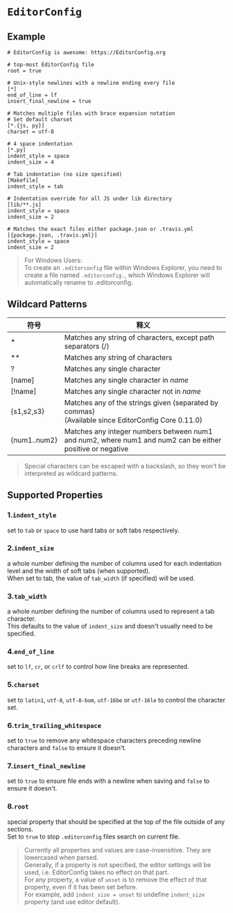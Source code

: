 # `EditorConfig`

## Example

```editorconfig
# EditorConfig is awesome: https://EditorConfig.org

# top-most EditorConfig file
root = true

# Unix-style newlines with a newline ending every file
[*]
end_of_line = lf
insert_final_newline = true

# Matches multiple files with brace expansion notation
# Set default charset
[*.{js, py}]
charset = utf-8

# 4 space indentation
[*.py]
indent_style = space
indent_size = 4

# Tab indentation (no size specified)
[Makefile]
indent_style = tab

# Indentation override for all JS under lib directory
[lib/**.js]
indent_style = space
indent_size = 2

# Matches the exact files either package.json or .travis.yml
[{package.json, .travis.yml}]
indent_style = space
indent_size = 2
```

> For Windows Users:   
> To create an `.editorconfig` file within Windows Explorer, you need to create a file named `.editorconfig.`, which Windows Explorer will automatically rename to .editorconfig.

## Wildcard Patterns

|符号|释义|
|---|---|
|*|Matches any string of characters, except path separators (/)|
|**|Matches any string of characters|
|?|Matches any single character|
|\[name\]|Matches any single character in *name*|
|\[!name\]|Matches any single character not in *name*|
|{s1,s2,s3}|Matches any of the strings given (separated by commas)<br>(Available since EditorConfig Core 0.11.0)|
|{num1..num2}|Matches any integer numbers between num1 and num2, where num1 and num2 can be either positive or negative|

> Special characters can be escaped with a backslash, so they won't be interpreted as wildcard patterns.

## Supported Properties

### 1.`indent_style`

set to `tab` or `space` to use hard tabs or soft tabs respectively.

### 2.`indent_size`

a whole number defining the number of columns used for each indentation level and the width of soft tabs (when
supported).  
When set to tab, the value of `tab_width` (if specified) will be used.

### 3.`tab_width`

a whole number defining the number of columns used to represent a tab character.  
This defaults to the value of `indent_size` and doesn't usually need to be specified.

### 4.`end_of_line`

set to `lf`, `cr`, or `crlf` to control how line breaks are represented.

### 5.`charset`

set to `latin1`, `utf-8`, `utf-8-bom`, `utf-16be` or `utf-16le` to control the character set.

### 6.`trim_trailing_whitespace`

set to `true` to remove any whitespace characters preceding newline characters and `false` to ensure it doesn't.

### 7.`insert_final_newline`

set to `true` to ensure file ends with a newline when saving and `false` to ensure it doesn't.

### 8.`root`

special property that should be specified at the top of the file outside of any sections.  
Set to `true` to stop `.editorconfig` files search on current file.

> Currently all properties and values are case-insensitive. They are lowercased when parsed.  
> Generally, if a property is not specified, the editor settings will be used, i.e. EditorConfig takes no effect on that part.  
> For any property, a value of `unset` is to remove the effect of that property, even if it has been set before.  
> For example, add `indent_size = unset` to undefine `indent_size` property (and use editor default).
